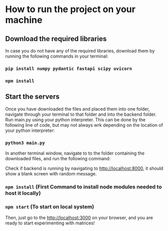 # How to run the project on your machine

## Download the required libraries

In case you do not have any of the required libraries, download them by running the following commands in your terminal:

### `pip install numpy pydantic fastapi scipy uvicorn`

### `npm install`

## Start the servers

Once you have downloaded the files and placed them into one folder, navigate through your terminal to that folder and into the backend folder. Run main.py using your python interpreter. This can be done by the following line of code, but may not always wrk depending on the location of your python interpreter:

### `python3 main.py`

In another terminal window, navigate to to the folder containing the downloaded files, and run the following command:

Check if backend is running by navigating to [http://localhost:8000](http://localhost:8000), it should show a blank screen with random message.

### `npm install` (First Command to install node modules needed to host it locally)

### `npm start` (To start on local system)

Then, just go to the [http://localhost:3000](http://localhost:3000) on your browser, and you are ready to start experimenting with matrices!

